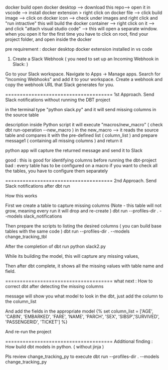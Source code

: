 docker build 
open docker desktop --> download this repo--> open it in vscode --> install docker extension > right click on docker file --> click build image --> click on docker icon --> check under images and right click and "run intractive"
this will build the docker container --> right click on it --> and click "attach visual studio code" --> this will open a separate window.
when you open it for the first time you have to click on root, find your project folder, and open inside the docker 

pre requirement : 
docker desktop
docker extension installed in vs code
1. Create a Slack Webhook ( you need to set up an Incoming Webhook in Slack: ) 

Go to your Slack workspace.
Navigate to Apps → Manage apps.
Search for "Incoming Webhooks" and add it to your workspace.
Create a webhook and copy the webhook URL that Slack generates for you.


=====================================
1st Approach. Send Slack notifications without running the DBT project 


in the terminal type "python slack.py" and it will send missing columns in the source table

description 
inside Python script it will execute "macros/new_macro" ( check dbt run-operation --new_macro ) 
in the new_macro --> it reads the source table and compares it with the pre-defined list ( column_list ) 
and prepare message1 ( containing all missing columns ) and return it

python app will capture the returned message and send it to Slack 

good :
this is good for identifying columns before running the dbt-project
bad :
every table has to be configured on a macro
if you want to check all the tables, you have to configure them separately


=====================================
2nd Approach. Send Slack notifications after dbt run 

How this works

First we create a table to capture missing columns (Note - this table will not grow, meaning every run it will drop and re-create ) 
	dbt run --profiles-dir . --models slack_notifications


Then prepare the scripts to listing the desired columns ( you can build base tables with the same code ) 
	dbt run --profiles-dir . --models change_tracking_tbl

After the completion of dbt run
	python slack2.py 

While its building the model, this will capture any missing values, 

Then after dbt complete, it shows all the missing values with table name and field. 

=====================================
what next : How to correct dbt after detecting the missing columns

message will show you what model to look in the dbt, just add the column to the column_list

And add the fields in the appropriate model 
{% set column_list = ['AGE', 'CABIN', 'EMBARKED', 'FARE', 'NAME', 'PARCH', 'SEX', 'SIBSP','SURVIVED', 'PASSENGERID', 'TICKET'] %}

And re-run the project 

=====================================
Additional finding :  How build dbt models in python. ( without jinja ) 

Pls review change_tracking_py 
to execute dbt run --profiles-dir . --models change_tracking_py
